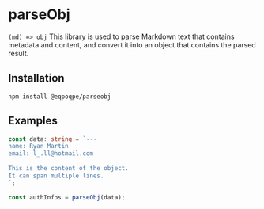 # parseObj
`(md) => obj` This library is used to parse Markdown text that contains metadata and content, and convert it into an object that contains the parsed result.

## Installation
```shell
npm install @eqpoqpe/parseobj
```

## Examples
```ts
const data: string = `---
name: Ryan Martin
email: l_.ll@hotmail.com
---
This is the content of the object.
It can span multiple lines.
`;

const authInfos = parseObj(data);
```
